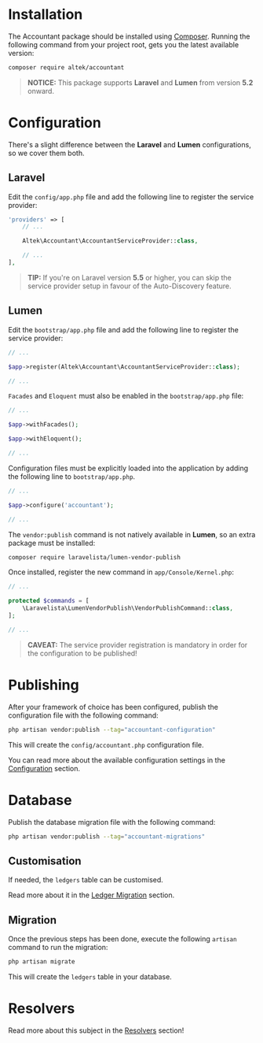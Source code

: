 # Installation
The Accountant package should be installed using [Composer](http://getcomposer.org/doc/00-intro.md).
Running the following command from your project root, gets you the latest available version:

```sh
composer require altek/accountant
```

> **NOTICE:** This package supports **Laravel** and **Lumen** from version **5.2** onward.

# Configuration
There's a slight difference between the **Laravel** and **Lumen** configurations, so we cover them both.

## Laravel
Edit the `config/app.php` file and add the following line to register the service provider:

```php
'providers' => [
    // ...

    Altek\Accountant\AccountantServiceProvider::class,

    // ...
],
```

> **TIP:** If you're on Laravel version **5.5** or higher, you can skip the service provider setup in favour of the Auto-Discovery feature.

## Lumen
Edit the `bootstrap/app.php` file and add the following line to register the service provider:

```php
// ...

$app->register(Altek\Accountant\AccountantServiceProvider::class);

// ...
```

`Facades` and `Eloquent` must also be enabled in the `bootstrap/app.php` file:

```php
// ...

$app->withFacades();

$app->withEloquent();

// ...
```

Configuration files must be explicitly loaded into the application by adding the following line to `bootstrap/app.php`.

```php
// ...

$app->configure('accountant');

// ...
```

The `vendor:publish` command is not natively available in **Lumen**, so an extra package must be installed:

```sh
composer require laravelista/lumen-vendor-publish
```

Once installed, register the new command in `app/Console/Kernel.php`:

```php
// ...

protected $commands = [
    \Laravelista\LumenVendorPublish\VendorPublishCommand::class,
];

// ...
```

> **CAVEAT:** The service provider registration is mandatory in order for the configuration to be published!

# Publishing
After your framework of choice has been configured, publish the configuration file with the following command:

```sh
php artisan vendor:publish --tag="accountant-configuration"
```

This will create the `config/accountant.php` configuration file.

You can read more about the available configuration settings in the [Configuration](configuration.md) section.

# Database
Publish the database migration file with the following command:

```sh
php artisan vendor:publish --tag="accountant-migrations"
```

## Customisation
If needed, the `ledgers` table can be customised.

Read more about it in the [Ledger Migration](ledger-migration.md) section.

## Migration
Once the previous steps has been done, execute the following `artisan` command to run the migration:

```sh
php artisan migrate
```

This will create the `ledgers` table in your database.

# Resolvers
Read more about this subject in the [Resolvers](resolvers.md) section!
